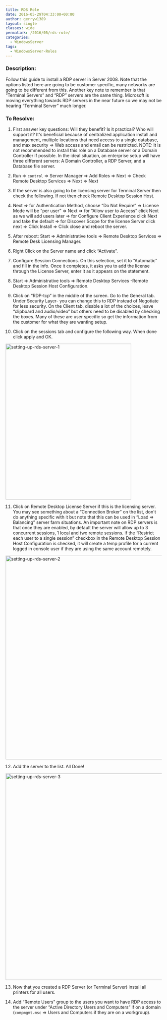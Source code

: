 ```yaml
---
title: RDS Role
date: 2016-05-29T04:33:00+00:00
author: gerryw1389
layout: single
classes: wide
permalink: /2016/05/rds-role/
categories:
  - WindowsServer
tags:
  - WindowsServer-Roles
---
```

<!--more-->

### Description:

Follow this guide to install a RDP server in Server 2008. Note that the options listed here are going to be customer specific, many networks are going to be different from this. Another key note to remember is that &#8220;Terminal Servers&#8221; and &#8220;RDP&#8221; servers are the same thing. Microsoft is moving everything towards RDP servers in the near future so we may not be hearing &#8220;Terminal Server&#8221; much longer.

### To Resolve:

1. First answer key questions: Will they benefit? Is it practical? Who will support it? It's beneficial because of centralized application install and management, multiple locations that need access to a single database, and max security => Web access and email can be restricted. NOTE: It is not recommended to install this role on a Database server or a Domain Controller if possible. In the ideal situation, an enterprise setup will have three different servers: A Domain Controller, a RDP Server, and a Database file server.

2. Run => `control` => Server Manager => Add Roles => Next => Check Remote Desktop Services => Next => Next

3. If the server is also going to be licensing server for Terminal Server then check the following. If not then check Remote Desktop Session Host.

4. Next => for Authentication Method, choose &#8220;Do Not Require&#8221; => License Mode will be &#8220;per user&#8221; => Next => for &#8220;Allow user to Access&#8221; click Next as we will add users later => for Configure Client Experience click Next and take the default => for Discover Scope for the license Server click next => Click Install => Click close and reboot the server.

5. After reboot: Start => Administrative tools => Remote Desktop Services => Remote Desk Licensing Manager.

6. Right Click on the Server name and click &#8220;Activate&#8221;.

7. Configure Session Connections. On this selection, set it to &#8220;Automatic&#8221; and fill in the info. Once it completes, it asks you to add the license through the License Server, enter it as it appears on the statement.

8. Start => Administrative tools => Remote Desktop Services -Remote Desktop Session Host Configuration.

9. Click on &#8220;RDP-tcp&#8221; in the middle of the screen. Go to the General tab. Under Security Layer- you can change this to RDP instead of Negotiate for less security. On the Client tab, disable a lot of the choices, leave &#8220;clipboard and audio/video&#8221; but others need to be disabled by checking the boxes. Many of these are user specific so get the information from the customer for what they are wanting setup.

10. Click on the sessions tab and configure the following way. When done click apply and OK.

  <img class="alignnone size-full wp-image-706" src="https://automationadmin.com/assets/images/uploads/2016/09/setting-up-rds-server-1.png" alt="setting-up-rds-server-1" width="405" height="503" srcset="https://automationadmin.com/assets/images/uploads/2016/09/setting-up-rds-server-1.png 405w, https://automationadmin.com/assets/images/uploads/2016/09/setting-up-rds-server-1-242x300.png 242w" sizes="(max-width: 405px) 100vw, 405px" />

11. Click on Remote Desktop License Server if this is the licensing server. You may see something about a &#8220;Connection Broker&#8221; on the list, don't do anything specific with it but note that this can be used in &#8220;Load => Balancing&#8221; server farm situations. An important note on RDP servers is that once they are enabled, by default the server will allow up to 3 concurrent sessions, 1 local and two remote sessions. If the &#8220;Restrict each user to a single session&#8221; checkbox in the Remote Desktop Session Host Configuration is checked, it will create a temp profile for a current logged in console user if they are using the same account remotely.

  <img class="alignnone size-full wp-image-707" src="https://automationadmin.com/assets/images/uploads/2016/09/setting-up-rds-server-2.png" alt="setting-up-rds-server-2" width="871" height="658" srcset="https://automationadmin.com/assets/images/uploads/2016/09/setting-up-rds-server-2.png 871w, https://automationadmin.com/assets/images/uploads/2016/09/setting-up-rds-server-2-300x227.png 300w, https://automationadmin.com/assets/images/uploads/2016/09/setting-up-rds-server-2-768x580.png 768w" sizes="(max-width: 871px) 100vw, 871px" />

12. Add the server to the list. All Done!

  <img class="alignnone size-full wp-image-708" src="https://automationadmin.com/assets/images/uploads/2016/09/setting-up-rds-server-3.png" alt="setting-up-rds-server-3" width="947" height="667" srcset="https://automationadmin.com/assets/images/uploads/2016/09/setting-up-rds-server-3.png 947w, https://automationadmin.com/assets/images/uploads/2016/09/setting-up-rds-server-3-300x211.png 300w, https://automationadmin.com/assets/images/uploads/2016/09/setting-up-rds-server-3-768x541.png 768w" sizes="(max-width: 947px) 100vw, 947px" />

13. Now that you created a RDP Server (or Terminal Server) install all printers for all users.

14. Add &#8220;Remote Users&#8221; group to the users you want to have RDP access to the server under &#8220;Active Directory Users and Computers&#8221; if on a domain (`compmgmt.msc` => Users and Computers if they are on a workgroup).